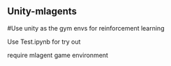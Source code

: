 ## Unity-mlagents
#Use unity as the gym envs for reinforcement learning

Use Test.ipynb for try out

require mlagent game environment 
